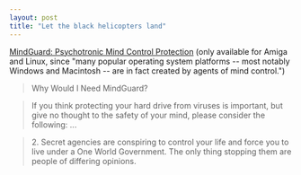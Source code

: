 ```yaml
---
layout: post
title: "Let the black helicopters land"
---
```




<a href="http://zapatopi.net/mindguard.html">MindGuard: Psychotronic Mind Control Protection</a> (only available for Amiga and Linux, since "many popular operating system platforms -- most notably Windows and Macintosh -- are in fact created by agents of mind control.")

<blockquote>Why Would I Need MindGuard?</blockquote>

<blockquote>If you think protecting your hard drive from viruses is important, but give no thought to the safety of your mind, please consider the following: ... </blockquote>

<blockquote>2. Secret agencies are conspiring to control your life and force you to live under a One World Government. The only thing stopping them are people of differing opinions.</blockquote>



